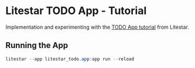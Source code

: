 # Litestar TODO App - Tutorial

Implementation and experimenting with the [TODO App tutorial](https://docs.litestar.dev/2/tutorials/todo-app/index.html) from Litestar.

## Running the App

```ps1
litestar --app litestar_todo.app:app run --reload
```

